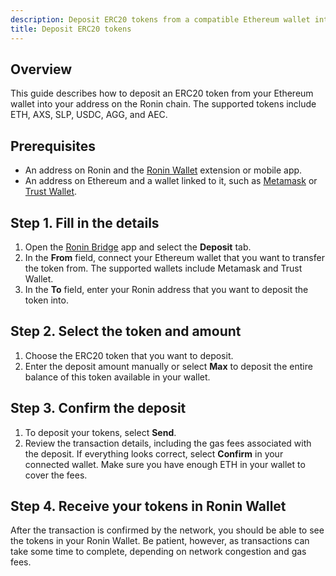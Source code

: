 ```yaml
---
description: Deposit ERC20 tokens from a compatible Ethereum wallet into Ronin Wallet using Ronin Bridge.
title: Deposit ERC20 tokens
---
```


## Overview

This guide describes how to deposit an ERC20 token from your Ethereum wallet into your address on the Ronin chain. The supported tokens include ETH, AXS, SLP, USDC, AGG, and АЕС.

## Prerequisites

* An address on Ronin and the [Ronin Wallet](https://wallet.roninchain.com) extension or mobile app.
* An address on Ethereum and a wallet linked to it, such as [Metamask](https://metamask.io/) or [Trust Wallet](https://trustwallet.com/).

## Step 1. Fill in the details

1. Open the [Ronin Bridge](https://app.roninchain.com/bridge) app and select the **Deposit** tab.
2. In the **From** field, connect your Ethereum wallet that you want to transfer the token from. The supported wallets include Metamask and Trust Wallet.
3. In the **To** field, enter your Ronin address that you want to deposit the token into.

## Step 2. Select the token and amount

1. Choose the ERC20 token that you want to deposit.
2. Enter the deposit amount manually or select **Max** to deposit the entire balance of this token available in your wallet.

## Step 3. Confirm the deposit

1. To deposit your tokens, select **Send**.
2. Review the transaction details, including the gas fees associated with the deposit. If everything looks correct, select **Confirm** in your connected wallet. Make sure you have enough ETH in your wallet to cover the fees.

## Step 4. Receive your tokens in Ronin Wallet

After the transaction is confirmed by the network, you should be able to see the tokens in your Ronin Wallet. Be patient, however, as transactions can take some time to complete, depending on network congestion and gas fees.
